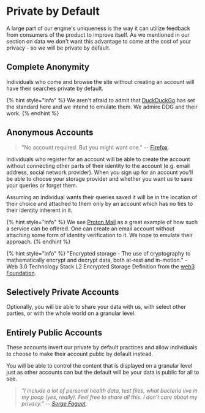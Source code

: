 # Private by Default

A large part of our engine's uniqueness is the way it can utilize feedback from consumers of the product to improve itself. As we mentioned in our section on data we don't want this advantage to come at the cost of your privacy - so we will be private by default.

## Complete Anonymity

Individuals who come and browse the site without creating an account will have their searches private by default.

{% hint style="info" %}
We aren't afraid to admit that [DuckDuckGo](https://duckduckgo.com/) has set the standard here and we intend to emulate them. We admire DDG and their work.
{% endhint %}

## Anonymous Accounts

> "No account required. But you might want one." -- [Firefox](https://www.mozilla.org/en-US/firefox/72.0.1/whatsnew/all/?oldversion=71.0).

Individuals who register for an account will be able to create the account without connecting other parts of their identity to the account \(e.g. email address, social network provider\). When you sign up for an account you'll be able to choose your storage provider and whether you want us to save your queries or forget them.

Assuming an individual wants their queries saved it will be in the location of their choice and attached to them only by an account which has no ties to their identity inherent in it.

{% hint style="info" %}
We see [Proton Mail](https://protonmail.com/) as a great example of how such a service can be offered. One can create an email account without attaching some form of identity verification to it. We hope to emulate their approach.
{% endhint %}

{% hint style="info" %}
"Encrypted storage - The use of cryptography to mathematically encrypt and decrypt data, both at-rest and in-motion." - Web 3.0 Technology Stack L2 Encrypted Storage Definition from the [web3 Foundation](https://web3.foundation/about/).
## Selectively Private Accounts

Optionally, you will be able to share your data with us, with select other parties, or with the whole world on a granular level.

## Entirely Public Accounts

These accounts invert our private by default practices and allow individuals to choose to make their account public by default instead.

You will be able to control the content that is displayed on a granular level just as other accounts can but the default will be your data is public for all to see.

> _"I include a lot of personal health data, test files, what bacteria live in my poop \(yes, really\). Feel free to share all this. I don’t care about my privacy." --_ [_Serge Faguet_](https://hackernoon.com/im-32-and-spent-200k-on-biohacking-became-calmer-thinner-extroverted-healthier-happier-2a2e846ae113)_._

